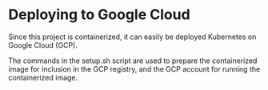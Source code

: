 # Deploying to Google Cloud

Since this project is containerized, it can easily be deployed
Kubernetes on Google Cloud (GCP).

The commands in the setup.sh script are used to prepare the containerized image
for inclusion in the GCP registry, and the GCP
account for running the containerized image.
